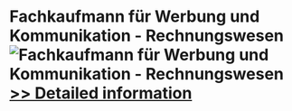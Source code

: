 # Fachkaufmann für Werbung und Kommunikation - Rechnungswesen<br />![Fachkaufmann für Werbung und Kommunikation - Rechnungswesen](https://mycommerce.akamaized.net/api/pimages/P300452410/BIG/300452410.JPG)<br />[>> Detailed information](https://secure.shareit.com/shareit/product.html?productid=300452410&affiliateid=200057808)